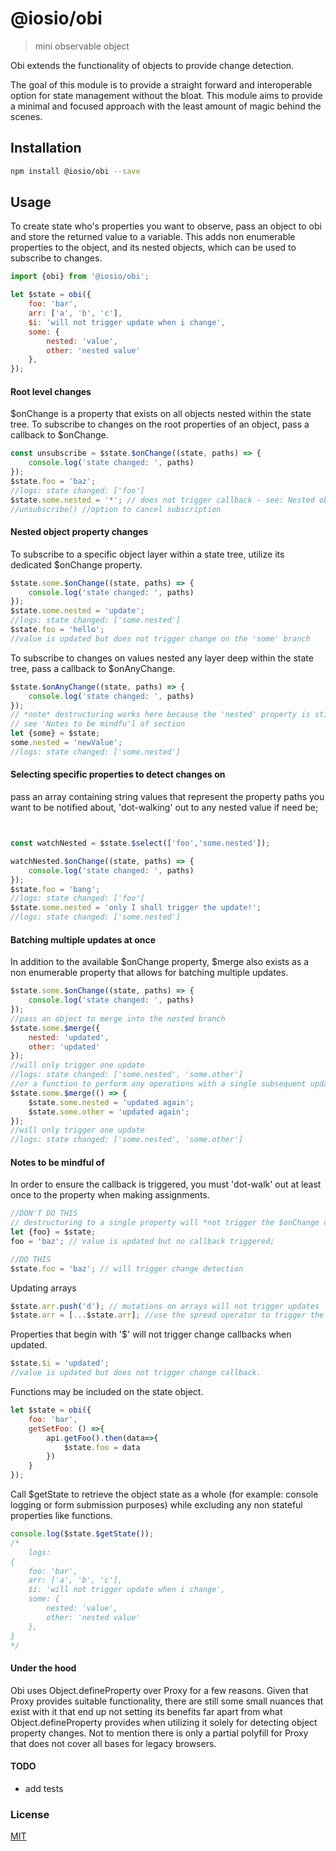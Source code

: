 # @iosio/obi

> mini observable object

Obi extends the functionality of objects to provide change detection.


The goal of this module is to provide a straight forward and interoperable option for state management without the bloat. 
This module aims to provide a minimal and focused approach with the least amount of magic behind the scenes.

## Installation 
```sh
npm install @iosio/obi --save
```

## Usage
To create state who's properties you want to observe, pass an object to obi and store the returned value to a variable.
This adds non enumerable properties to the object, and its nested objects, which can be used to subscribe to changes.
```js
import {obi} from '@iosio/obi';

let $state = obi({
    foo: 'bar',
    arr: ['a', 'b', 'c'],
    $i: 'will not trigger update when i change', 
    some: {
        nested: 'value',
        other: 'nested value'
    },
});
```
#### Root level changes
$onChange is a property that exists on all objects nested within the state tree.
To subscribe to changes on the root properties of an object, pass a callback to $onChange. 
```js
const unsubscribe = $state.$onChange((state, paths) => {
    console.log('state changed: ', paths)
});
$state.foo = 'baz';
//logs: state changed: ['foo']
$state.some.nested = '*'; // does not trigger callback - see: Nested object property changes
//unsubscribe() //option to cancel subscription
```

#### Nested object property changes
To subscribe to a specific object layer within a state tree, utilize its dedicated $onChange property.
```js
$state.some.$onChange((state, paths) => {
    console.log('state changed: ', paths)
});
$state.some.nested = 'update';
//logs: state changed: ['some.nested']
$state.foo = 'hello';
//value is updated but does not trigger change on the 'some' branch
```
To subscribe to changes on values nested any layer deep within the state tree, pass a callback to $onAnyChange.
```js
$state.$onAnyChange((state, paths) => {
    console.log('state changed: ', paths)
});
// *note* destructuring works here because the 'nested' property is still dot-walked out to.
// see 'Notes to be mindfu'l of section
let {some} = $state;
some.nested = 'newValue'; 
//logs: state changed: ['some.nested']
```
#### Selecting specific properties to detect changes on
pass an array containing string values that represent the property paths you want to be notified about, 'dot-walking' out to any nested value 
if need be;
```js


const watchNested = $state.$select(['foo','some.nested']);

watchNested.$onChange((state, paths) => {
    console.log('state changed: ', paths)
});
$state.foo = 'bang';
//logs: state changed: ['foo']
$state.some.nested = 'only I shall trigger the update!'; 
//logs: state changed: ['some.nested']
```

#### Batching multiple updates at once
In addition to the available $onChange property, $merge also exists as a non enumerable property that allows for 
batching multiple updates.  
```js
$state.some.$onChange((state, paths) => {
    console.log('state changed: ', paths)
});
//pass an object to merge into the nested branch
$state.some.$merge({
    nested: 'updated',
    other: 'updated'
});
//will only trigger one update
//logs: state changed: ['some.nested', 'some.other']
//or a function to perform any operations with a single subsequent update trigger
$state.some.$merge(() => {
    $state.some.nested = 'updated again';
    $state.some.other = 'updated again';
});
//will only trigger one update
//logs: state changed: ['some.nested', 'some.other']
```


#### Notes to be mindful of
In order to ensure the callback is triggered, you must 'dot-walk' out at least once to the property when making assignments.
```js
//DON'T DO THIS
// destructuring to a single property will *not trigger the $onChange callback when assigning a new value.
let {foo} = $state; 
foo = 'baz'; // value is updated but no callback triggered;

//DO THIS 
$state.foo = 'baz'; // will trigger change detection
```

Updating arrays 
```js
$state.arr.push('d'); // mutations on arrays will not trigger updates
$state.arr = [...$state.arr]; //use the spread operator to trigger the update.
```

Properties that begin with '$' will not trigger change callbacks when updated.
```js
$state.$i = 'updated';
//value is updated but does not trigger change callback.
```

Functions may be included on the state object.
```js
let $state = obi({
    foo: 'bar',
    getSetFoo: () =>{
        api.getFoo().then(data=>{
            $state.foo = data
        })
    }
});
```

Call $getState to retrieve the object state as a whole (for example: console logging or form submission purposes) 
while excluding any non stateful properties like functions.  
```js
console.log($state.$getState());
/*
    logs: 
{
    foo: 'bar',
    arr: ['a', 'b', 'c'],
    $i: 'will not trigger update when i change', 
    some: {
        nested: 'value',
        other: 'nested value'
    },
}
*/
```

#### Under the hood
Obi uses Object.defineProperty over Proxy for a few reasons. Given that Proxy provides suitable functionality, 
there are still some small nuances that exist with it that end up not setting its benefits far apart from what 
Object.defineProperty provides when utilizing it solely for detecting object property changes. Not to mention 
there is only a partial polyfill for Proxy that does not cover all bases for legacy browsers. 
   
#### TODO
- add tests

### License

[MIT]

[MIT]: https://choosealicense.com/licenses/mit/
